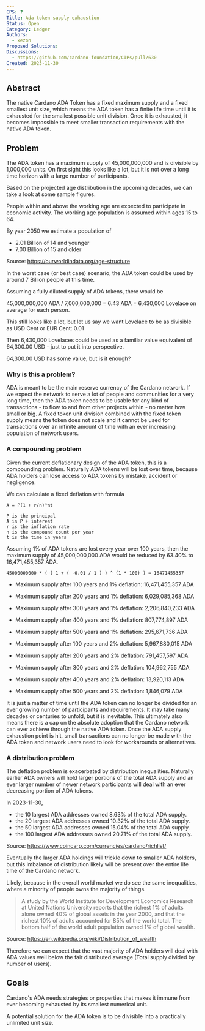 ```yaml
---
CPS: ?
Title: Ada token supply exhaustion
Status: Open
Category: Ledger
Authors:
  - xezon
Proposed Solutions:
Discussions:
  - https://github.com/cardano-foundation/CIPs/pull/630
Created: 2023-11-30
---
```


## Abstract

The native Cardano ADA Token has a fixed maximum supply and a fixed smallest unit size, which means the ADA token has a finite life time until it is exhausted for the smallest possible unit division. Once it is exhausted, it becomes impossible to meet smaller transaction requirements with the native ADA token.

## Problem

The ADA token has a maximum supply of 45,000,000,000 and is divisible by 1,000,000 units. On first sight this looks like a lot, but it is not over a long time horizon with a large number of participants.

Based on the projected age distribution in the upcoming decades, we can take a look at some sample figures.

People within and above the working age are expected to participate in economic activity. The working age population is assumed within ages 15 to 64.

By year 2050 we estimate a population of

* 2.01 Billion of 14 and younger
* 7.00 Billion of 15 and older

Source: https://ourworldindata.org/age-structure

In the worst case (or best case) scenario, the ADA token could be used by around 7 Billion people at this time.

Assuming a fully diluted supply of ADA tokens, there would be

45,000,000,000 ADA / 7,000,000,000 = 6.43 ADA = 6,430,000 Lovelace on average for each person.

This still looks like a lot, but let us say we want Lovelace to be as divisible as USD Cent or EUR Cent: 0.01

Then 6,430,000 Lovelaces could be used as a familiar value equivalent of 64,300.00 USD - just to put it into perspective.

64,300.00 USD has some value, but is it enough?

### Why is this a problem?

ADA is meant to be the main reserve currency of the Cardano network. If we expect the network to serve a lot of people and communities for a very long time, then the ADA token needs to be usable for any kind of transactions - to flow to and from other projects within - no matter how small or big. A fixed token unit division combined with the fixed token supply means the token does not scale and it cannot be used for transactions over an infinite amount of time with an ever increasing population of network users.

### A compounding problem

Given the current deflationary design of the ADA token, this is a compounding problem. Naturally ADA tokens will be lost over time, because ADA holders can lose access to ADA tokens by mistake, accident or negligence.

We can calculate a fixed deflation with formula

```
A = P(1 + r/n)^nt

P is the principal
A is P + interest
r is the inflation rate
n is the compound count per year
t is the time in years
```

Assuming 1% of ADA tokens are lost every year over 100 years, then the maximum supply of 45,000,000,000 ADA would be reduced by 63.40% to 16,471,455,357 ADA.

```
45000000000 * ( ( 1 + ( -0.01 / 1 ) ) ^ (1 * 100) ) = 16471455357
```

* Maximum supply after 100 years and 1% deflation: 16,471,455,357 ADA
* Maximum supply after 200 years and 1% deflation: 6,029,085,368 ADA
* Maximum supply after 300 years and 1% deflation: 2,206,840,233 ADA
* Maximum supply after 400 years and 1% deflation: 807,774,897 ADA
* Maximum supply after 500 years and 1% deflation: 295,671,736 ADA

* Maximum supply after 100 years and 2% deflation: 5,967,880,015 ADA
* Maximum supply after 200 years and 2% deflation: 791,457,597 ADA
* Maximum supply after 300 years and 2% deflation: 104,962,755 ADA
* Maximum supply after 400 years and 2% deflation: 13,920,113 ADA
* Maximum supply after 500 years and 2% deflation: 1,846,079 ADA

It is just a matter of time until the ADA token can no longer be divided for an ever growing number of participants and requirements. It may take many decades or centuries to unfold, but it is inevitable. This ultimately also means there is a cap on the absolute adoption that the Cardano network can ever achieve through the native ADA token. Once the ADA supply exhaustion point is hit, small transactions can no longer be made with the ADA token and network users need to look for workarounds or alternatives.

### A distribution problem

The deflation problem is exacerbated by distribution inequalities. Naturally earlier ADA owners will hold larger portions of the total ADA supply and an ever larger number of newer network participants will deal with an ever decreasing portion of ADA tokens.

In 2023-11-30,

* the 10 largest ADA addresses owned 8.63% of the total ADA supply.
* the 20 largest ADA addresses owned 10.32% of the total ADA supply.
* the 50 largest ADA addresses owned 15.04% of the total ADA supply.
* the 100 largest ADA addresses owned 20.71% of the total ADA supply.

Source: https://www.coincarp.com/currencies/cardano/richlist/

Eventually the larger ADA holdings will trickle down to smaller ADA holders, but this imbalance of distribution likely will be present over the entire life time of the Cardano network.

Likely, because in the overall world market we do see the same inequalities, where a minority of people owns the majority of things.

> A study by the World Institute for Development Economics Research at United Nations University reports that the richest 1% of adults alone owned 40% of global assets in the year 2000, and that the richest 10% of adults accounted for 85% of the world total. The bottom half of the world adult population owned 1% of global wealth.

Source: https://en.wikipedia.org/wiki/Distribution_of_wealth

Therefore we can expect that the vast majority of ADA holders will deal with ADA values well below the fair distributed average (Total supply divided by number of users).

## Goals

Cardano's ADA needs strategies or properties that makes it immune from ever becoming exhausted by its smallest numerical unit.

A potential solution for the ADA token is to be divisible into a practically unlimited unit size.
